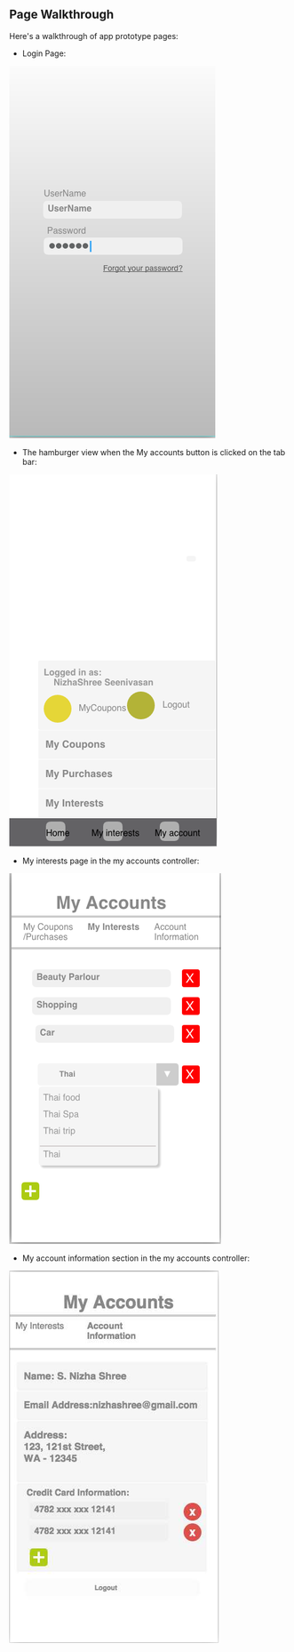 ## Page Walkthrough

Here's a walkthrough of app prototype pages:

- Login Page:

<img src='login.png' title='' width='' alt='' />

- The hamburger view when the My accounts button is clicked on the tab bar:

<img src='accounts_hamburger.png' title='' width='' alt='' />

- My interests page in the my accounts controller:

<img src='my_interests.png' title='' width='' alt='' />

- My account information section in the my accounts controller:

<img src='my_account_information.png' title='' width='' alt='' />
